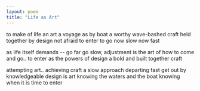 ```yaml
---
layout: poem
title: "Life as Art"
---
```


to make of life an art
a voyage as by boat
a worthy wave-bashed craft
held together by design
not afraid to enter
to go now slow now fast

as life itself demands -- go far
go slow, adjustment is the art
of how to come and go.. to enter
as the powers of design
a bold and built together craft

attempting art.. achieving craft
a slow approach departing fast
get out by knowledgeable design
is art
knowing the waters and the boat
knowing when it is time to enter
